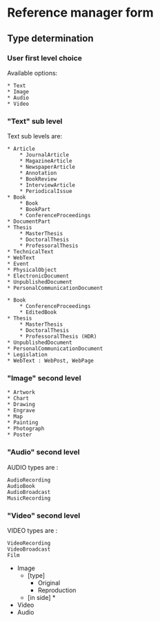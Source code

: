 # Reference manager form

## Type determination

### User first level choice

Available options:

	* Text
	* Image
	* Audio
	* Video

### "Text" sub level

Text sub levels are:

	* Article
		* JournalArticle
		* MagazineArticle
		* NewspaperArticle
		* Annotation
		* BookReview
		* InterviewArticle
		* PeriodicalIssue
	* Book
		* Book
		* BookPart
		* ConferenceProceedings
	* DocumentPart
	* Thesis
		* MasterThesis
		* DoctoralThesis
		* ProfessoralThesis
    * TechnicalText
    * WebText
    * Event
    * PhysicalObject
    * ElectronicDocument
    * UnpublishedDocument
    * PersonalCommunicationDocument

	* Book
		* ConferenceProceedings
		* EditedBook
	* Thesis
		* MasterThesis
		* DoctoralThesis
		* ProfessoralThesis (HDR) 
	* UnpublishedDocument
	* PersonalCommunicationDocument
	* Legislation
	* WebText : WebPost, WebPage

### "Image" second level

	* Artwork
	* Chart
	* Drawing
	* Engrave
	* Map
	* Painting
	* Photograph
	* Poster

### "Audio" second level

AUDIO types are :

	AudioRecording
	AudioBook
	AudioBroadcast
	MusicRecording
	
### "Video" second level

VIDEO types are :

	VideoRecording
	VideoBroadcast
	Film

* Image
	* [type]	 
		* Original
		* Reproduction
	* [in side]
		*
* Video
* Audio